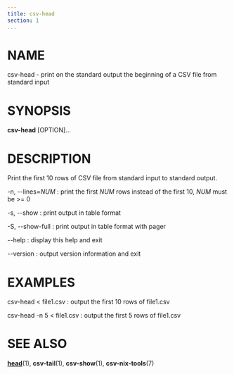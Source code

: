 ```yaml
---
title: csv-head
section: 1
...
```


# NAME #

csv-head - print on the standard output the beginning of a CSV file from standard input

# SYNOPSIS #

**csv-head** [OPTION]...

# DESCRIPTION #

Print the first 10 rows of CSV file from standard input to standard output.

-n, --lines=*NUM*
:   print the first *NUM* rows instead of the first 10, *NUM* must be >= 0

-s, --show
:   print output in table format

-S, --show-full
:   print output in table format with pager

--help
:   display this help and exit

--version
:   output version information and exit

# EXAMPLES #

csv-head < file1.csv
:   output the first 10 rows of file1.csv

csv-head -n 5 < file1.csv
:   output the first 5 rows of file1.csv

# SEE ALSO #

**[head](http://man7.org/linux/man-pages/man1/head.1.html)**(1),
**csv-tail**(1), **csv-show**(1), **csv-nix-tools**(7)
